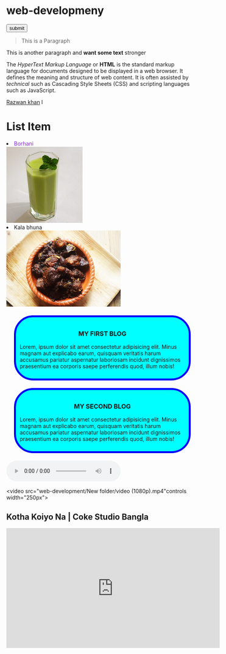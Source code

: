 ﻿# web-developmeny
<!DOCTYPE html>
<html lang="en">
<head>
    <meta charset="UTF-8">
    <meta name="viewport" content="width=device-width, initial-scale=1.0">
    <title>My fiset GitHub Repo</title>
    <style>
        .blog{
            background-color: aqua;
            border : 5px solid blue;
            border-radius: 50px;
            margin: 20px;
            padding: 10px;
        }
        h3{
            text-align: center;
        }
    </style>
</head>
<body>
    <button>submit</button>
    
><P>This is a Paragraph</P>
<p>This is another paragraph and <strong>want some text</strong> stronger</p>
<p> The <em>HyperText Markup Language</em> or <b>HTML</b> is the standard markup language for documents designed to be displayed in a web browser. It defines the meaning and structure of web content. It is often assisted by <i>technical</i> such as Cascading Style Sheets (CSS) and scripting languages such as JavaScript.</p>
<a href="https://www.facebook.com/profile.php?id=100013755709117" target="_blank">Razwan khan</a>
l
<h1>List Item</h1>

<li><font style="color: blueviolet;">Borhani</font></li>
<img src="borhani.jpg" height="200px">
<li>Kala bhuna</li>
<img src="Kala_bhuna_1.jpg"height="200px">
<div class="blog">
    <h3>MY FIRST BLOG</h3>
    <p>Lorem, ipsum dolor sit amet consectetur adipisicing elit. Minus magnam aut explicabo earum, quisquam veritatis harum accusamus pariatur aspernatur laboriosam incidunt dignissimos praesentium ea corporis saepe perferendis quod, illum nobis!</p>
</div>
<div class="blog">
    <h3>MY SECOND BLOG</h3>
    <p>Lorem, ipsum dolor sit amet consectetur adipisicing elit. Minus magnam aut explicabo earum, quisquam veritatis harum accusamus pariatur aspernatur laboriosam incidunt dignissimos praesentium ea corporis saepe perferendis quod, illum nobis!</p>
</div>
<audio src="web-development/New folder/bird sound.wav" controls></audio>

<video src="web-development/New folder/video (1080p).mp4"controls width="250px"></video>
<br>
<h2>Kotha Koiyo Na | Coke Studio Bangla </h2>
<iframe width="560" height="315" src="https://www.youtube.com/embed/a7V9bUwc4cU?si=r_WAZ74gtao1yWY2" title="YouTube video player" frameborder="0" allow="accelerometer; autoplay; clipboard-write; encrypted-media; gyroscope; picture-in-picture; web-share" allowfullscreen></iframe>
</head>
<body>
    
</body>
</html>
